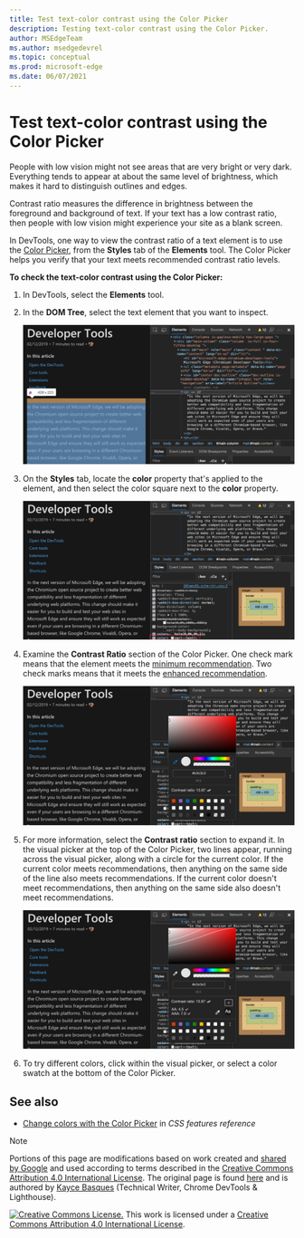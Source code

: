 ```yaml
---
title: Test text-color contrast using the Color Picker
description: Testing text-color contrast using the Color Picker.
author: MSEdgeTeam
ms.author: msedgedevrel
ms.topic: conceptual
ms.prod: microsoft-edge
ms.date: 06/07/2021
---
```

<!-- this article was created on 05/11/2021 by moving a section out from the "Accessibility reference" article (reference.md) -->
<!-- Copyright Kayce Basques

   Licensed under the Apache License, Version 2.0 (the "License");
   you may not use this file except in compliance with the License.
   You may obtain a copy of the License at

       https://www.apache.org/licenses/LICENSE-2.0

   Unless required by applicable law or agreed to in writing, software
   distributed under the License is distributed on an "AS IS" BASIS,
   WITHOUT WARRANTIES OR CONDITIONS OF ANY KIND, either express or implied.
   See the License for the specific language governing permissions and
   limitations under the License.  -->
# Test text-color contrast using the Color Picker

People with low vision might not see areas that are very bright or very dark.  Everything tends to appear at about the same level of brightness, which makes it hard to distinguish outlines and edges.

Contrast ratio measures the difference in brightness between the foreground and background of text.  If your text has a low contrast ratio, then people with low vision might experience your site as a blank screen.

In DevTools, one way to view the contrast ratio of a text element is to use the [Color Picker](../css/reference.md#change-colors-with-the-color-picker), from the **Styles** tab of the **Elements** tool.  The Color Picker helps you verify that your text meets recommended contrast ratio levels.

**To check the text-color contrast using the Color Picker:**

1. In DevTools, select the **Elements** tool.

1. In the **DOM Tree**, select the text element that you want to inspect.

   ![Inspecting a paragraph in the DOM Tree.](../media/accessibility-elements-paragraph-highlight.msft.png)

1. On the **Styles** tab, locate the **color** property that's applied to the element, and then select the color square next to the **color** property.

   ![The 'color' property of the element.](../media/accessibility-elements-styles-paragraph-highlight-color.msft.png)

1. Examine the **Contrast Ratio** section of the Color Picker.  One check mark means that the element meets the [minimum recommendation](https://www.w3.org/WAI/WCAG21/quickref/#contrast-minimum).  Two check marks means that it meets the [enhanced recommendation](https://www.w3.org/WAI/WCAG21/quickref/#contrast-enhanced).

   ![The 'Contrast Ratio' section of the Color Picker shows two check marks and a value of 13.97.](../media/accessibility-elements-styles-paragraph-highlight-color-picker.msft.png)

1. For more information, select the **Contrast ratio** section to expand it.  In the visual picker at the top of the Color Picker, two lines appear, running across the visual picker, along with a circle for the current color.  If the current color meets recommendations, then anything on the same side of the line also meets recommendations.  If the current color doesn't meet recommendations, then anything on the same side also doesn't meet recommendations.

   ![The 'Contrast Ratio' Line in the visual picker.](../media/accessibility-elements-styles-paragraph-highlight-color-picker-contrast-ratio-details.msft.png)

1. To try different colors, click within the visual picker, or select a color swatch at the bottom of the Color Picker.


<!-- ====================================================================== -->
## See also

* [Change colors with the Color Picker](../css/reference.md#change-colors-with-the-color-picker) in _CSS features reference_


<!-- ====================================================================== -->
> [!NOTE]
> Portions of this page are modifications based on work created and [shared by Google](https://developers.google.com/terms/site-policies) and used according to terms described in the [Creative Commons Attribution 4.0 International License](https://creativecommons.org/licenses/by/4.0).
> The original page is found [here](https://developers.google.com/web/tools/chrome-devtools/accessibility/reference) and is authored by [Kayce Basques](https://developers.google.com/web/resources/contributors/kaycebasques) (Technical Writer, Chrome DevTools \& Lighthouse).

[![Creative Commons License.](https://i.creativecommons.org/l/by/4.0/88x31.png)](https://creativecommons.org/licenses/by/4.0)
This work is licensed under a [Creative Commons Attribution 4.0 International License](https://creativecommons.org/licenses/by/4.0).
